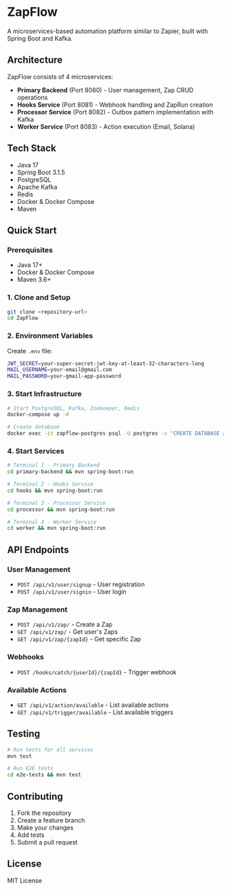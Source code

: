 # ZapFlow

A microservices-based automation platform similar to Zapier, built with Spring Boot and Kafka. 

## Architecture

ZapFlow consists of 4 microservices:

- **Primary Backend** (Port 8080) - User management, Zap CRUD operations
- **Hooks Service** (Port 8081) - Webhook handling and ZapRun creation
- **Processor Service** (Port 8082) - Outbox pattern implementation with Kafka
- **Worker Service** (Port 8083) - Action execution (Email, Solana)

## Tech Stack

- Java 17
- Spring Boot 3.1.5
- PostgreSQL
- Apache Kafka
- Redis
- Docker & Docker Compose
- Maven

## Quick Start

### Prerequisites

- Java 17+
- Docker & Docker Compose
- Maven 3.6+

### 1. Clone and Setup

```bash
git clone <repository-url>
cd ZapFlow
```

### 2. Environment Variables

Create `.env` file:

```bash
JWT_SECRET=your-super-secret-jwt-key-at-least-32-characters-long
MAIL_USERNAME=your-email@gmail.com
MAIL_PASSWORD=your-gmail-app-password
```

### 3. Start Infrastructure

```bash
# Start PostgreSQL, Kafka, Zookeeper, Redis
docker-compose up -d

# Create database
docker exec -it zapflow-postgres psql -U postgres -c "CREATE DATABASE zapflow_db;"
```

### 4. Start Services

```bash
# Terminal 1 - Primary Backend
cd primary-backend && mvn spring-boot:run

# Terminal 2 - Hooks Service
cd hooks && mvn spring-boot:run

# Terminal 3 - Processor Service
cd processor && mvn spring-boot:run

# Terminal 4 - Worker Service
cd worker && mvn spring-boot:run
```

## API Endpoints

### User Management

- `POST /api/v1/user/signup` - User registration
- `POST /api/v1/user/signin` - User login

### Zap Management

- `POST /api/v1/zap/` - Create a Zap
- `GET /api/v1/zap/` - Get user's Zaps
- `GET /api/v1/zap/{zapId}` - Get specific Zap

### Webhooks

- `POST /hooks/catch/{userId}/{zapId}` - Trigger webhook

### Available Actions

- `GET /api/v1/action/available` - List available actions
- `GET /api/v1/trigger/available` - List available triggers

## Testing

```bash
# Run tests for all services
mvn test

# Run E2E tests
cd e2e-tests && mvn test
```

## Contributing

1. Fork the repository
2. Create a feature branch
3. Make your changes
4. Add tests
5. Submit a pull request

## License

MIT License
